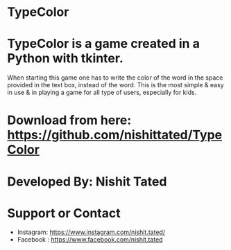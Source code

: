 # TypeColor

# TypeColor is a game created in a Python with tkinter.

When starting this game one has to write the color of the word in the space provided in the text box, instead of the word. This is the most simple & easy in use & in playing a game for all type of users, especially for kids. 

# Download from here: https://github.com/nishittated/TypeColor
# Developed By:  Nishit Tated

# Support or Contact

* Instagram: https://www.instagram.com/nishit.tated/
* Facebook : https://www.facebook.com/nishit.tated

